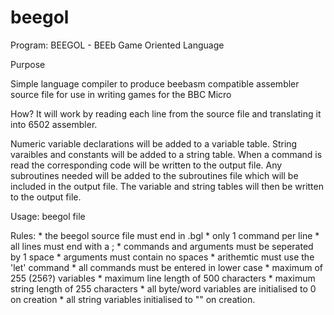 # beegol

Program: BEEGOL - BEEb Game Oriented Language

Purpose

Simple language compiler to produce beebasm compatible assembler source file for use in writing games for the BBC Micro 

How?
It will work by reading each line from the source file and translating it into 6502 assembler.

Numeric variable declarations will be added to a variable table. String varaibles and constants will be added to a string table. When a command is read the corresponding code will be written to the output file. Any subroutines needed will be added to the subroutines file which will be included in the output file. The variable and string tables will then be written to the output file.

Usage: beegol file

Rules:
	* the beegol source file must end in .bgl
	* only 1 command per line
	* all lines must end with a ;
	* commands and arguments must be seperated by 1 space
	* arguments must contain no spaces
	* arithemtic must use the 'let' command
	* all commands must be entered in lower case
	* maximum of 255 (256?) variables
	* maximum line length of 500 characters
	* maximum string length of 255 characters
	* all byte/word variables are initialised to 0 on creation
	* all string variables initialised to "" on creation.

